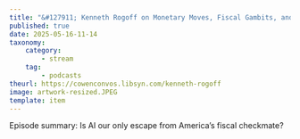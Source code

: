 ```yaml
---
title: "&#127911; Kenneth Rogoff on Monetary Moves, Fiscal Gambits, and Classical Chess"
published: true
date: 2025-05-16-11-14
taxonomy:
    category:
        - stream
    tag:
        - podcasts
theurl: https://cowenconvos.libsyn.com/kenneth-rogoff
image: artwork-resized.JPEG
template: item
---
```


Episode summary: Is AI our only escape from America&rsquo;s fiscal checkmate?
